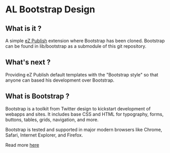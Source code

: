 # AL Bootstrap Design

## What is it ?

A simple [eZ Publish](http://share.ez.no) extension where Bootstrap has been cloned.
Bootstrap can be found in lib/bootstrap as a submodule of this
git repository.

## What's next ?

Providing eZ Publish default templates with the "Bootstrap style"
so that anyone can based his development over Bootstrap.

## What is Bootstrap ?

Bootstrap is a toolkit from Twitter design to kickstart development
of webapps and sites. It includes base CSS and HTML for typography,
forms, buttons, tables, grids, navigation, and more.

Bootstrap is tested and supported in major modern browsers like
Chrome, Safari, Internet Explorer, and Firefox.

Read more [here](http://twitter.github.com/bootstrap)

